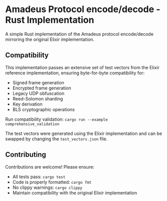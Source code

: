 # Amadeus Protocol encode/decode - Rust Implementation

A simple Rust implementation of the Amadeus protocol encode/decode mirroring the original Elixir implementation.

## Compatibility

This implementation passes an extensive set of test vectors from the Elixir reference implementation, ensuring byte-for-byte compatibility for:
- Signed frame generation
- Encrypted frame generation  
- Legacy UDP obfuscation
- Reed-Solomon sharding
- Key derivation
- BLS cryptographic operations

Run compatibility validation: `cargo run --example comprehensive_validation`

The test vectors were generated using the Elixir implementation and can be swapped by changing the `test_vectors.json` file.

## Contributing

Contributions are welcome! Please ensure:
- All tests pass: `cargo test`
- Code is properly formatted: `cargo fmt`
- No clippy warnings: `cargo clippy`
- Maintain compatibility with the original Elixir implementation